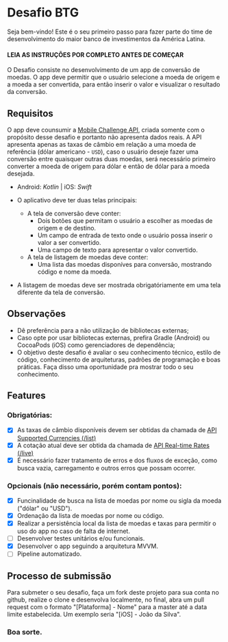 # Desafio BTG

Seja bem-vindo! Este é o seu primeiro passo para fazer parte do time de desenvolvimento do maior banco de investimentos da América Latina.

#### LEIA AS INSTRUÇÕES POR COMPLETO ANTES DE COMEÇAR

O Desafio consiste no desenvolvimento de um app de conversão de moedas. O app deve permitir que o usuário selecione a moeda de origem e a moeda a ser convertida, para então inserir o valor e visualizar o resultado da conversão. 

## Requisitos

O app deve counsumir a [Mobile Challenge API](https://btg-mobile-challenge.herokuapp.com), criada somente com o propósito desse desafio e portanto não apresenta dados reais. A API apresenta apenas as taxas de câmbio em relação a uma moeda de referência (dólar americano - `USD`), caso o usuário deseje fazer uma conversão entre quaisquer outras duas moedas, será necessário primeiro converter a moeda de origem para dólar e então de dólar para a moeda desejada.  

* Android: _Kotlin_ | iOS: _Swift_
* O aplicativo deve ter duas telas principais:
   * A tela de conversão deve conter:
      * Dois botões que permitam o usuário a escolher as moedas de origem e de destino.
      * Um campo de entrada de texto onde o usuário possa inserir o valor a ser convertido.
      * Uma campo de texto para apresentar o valor convertido.
   * A tela de listagem de moedas deve conter:
      * Uma lista das moedas disponíves para conversão, mostrando código e nome da moeda.
    
* A listagem de moedas deve ser mostrada obrigatóriamente em uma tela diferente da tela de conversão.

## Observações
* Dê preferência para a não utilização de bibliotecas externas;
* Caso opte por usar bibliotecas externas, prefira Gradle (Android) ou CocoaPods (iOS) como gerenciadores de dependência;
* O objetivo deste desafio é avaliar o seu conhecimento técnico, estilo de código, conhecimento de arquiteturas, padrões de programação e boas práticas. Faça disso uma oportunidade pra mostrar todo o seu conhecimento.

## Features
### Obrigatórias:
- [x] As taxas de câmbio disponíveis devem ser obtidas da chamada de [API Supported Currencies (/list)](https://btg-mobile-challenge.herokuapp.com/list)
- [x] A cotação atual deve ser obtida da chamada de [API Real-time Rates (/live)](https://btg-mobile-challenge.herokuapp.com/live)
- [x] É necessário fazer tratamento de erros e dos fluxos de exceção, como busca vazia, carregamento e outros erros que possam ocorrer.

### Opcionais (não necessário, porém contam pontos):
- [x] Funcinalidade de busca na lista de moedas por nome ou sigla da moeda ("dólar" ou "USD").
- [x] Ordenação da lista de moedas por nome ou código.
- [x] Realizar a persistência local da lista de moedas e taxas para permitir o uso do app no caso de falta de internet.
- [ ] Desenvolver testes unitários e/ou funcionais.
- [x] Desenvolver o app seguindo a arquitetura MVVM.
- [ ] Pipeline automatizado.

## Processo de submissão
Para submeter o seu desafio, faça um fork deste projeto para sua conta no github, realize o clone e desenvolva localmente, no final, abra um pull request com o formato "[Plataforma] - Nome" para a master até a data limite estabelecida. Um exemplo seria "[iOS] - João da Silva".

### Boa sorte.

